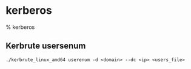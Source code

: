 # kerberos

% kerberos

## Kerbrute usersenum
```
./kerbrute_linux_amd64 userenum -d <domain> --dc <ip> <users_file>
```